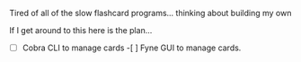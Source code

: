 Tired of all of the slow flashcard programs... thinking about building my own

If I get around to this here is the plan...

-[ ] Cobra CLI to manage cards -[ ] Fyne GUI to manage cards.
